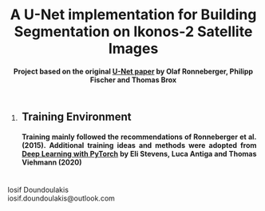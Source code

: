 <body>
    <div>
        <h1 align='center'> A U-Net implementation for Building Segmentation on Ikonos-2 Satellite Images </h1>
        <h4 align='center'>
            Project based on the original <a href="https://arxiv.org/abs/1505.04597">U-Net paper</a>
            by Olaf Ronneberger, Philipp Fischer and Thomas Brox
        </h4>
    </div>
    <div class='sections'>
        <ol>
            <li>
                <div style='border-width:1px;padding:5px'>
                    <h2>Training Environment</h4>
                    <h4 style='text-align:justify'>Training mainly followed the recommendations of Ronneberger et al. (2015). Additional training ideas and methods were adopted from
                        <a href='https://www.google.com/search?channel=fs&client=ubuntu&q=deep+learning+with+pytorch'>Deep Learning with PyTorch</a> by Eli Stevens, Luca Antiga and Thomas Viehmann (2020)
                    </h3>
                    <p></p>
                </div>
            </li>
        </ol>
    </div>
</body>
<footer>
Iosif Doundoulakis <br>
iosif.doundoulakis@outlook.com
</footer>
